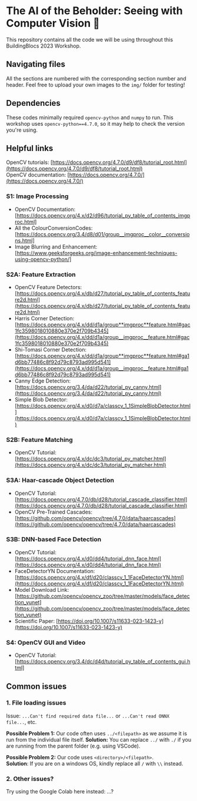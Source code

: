 # The AI of the Beholder: Seeing with Computer Vision 👀

This repository contains all the code we will be using throughout this BuildingBlocs 2023 Workshop.

## Navigating files

All the sections are numbered with the corresponding section number and header.
Feel free to upload your own images to the `img/` folder for testing!

## Dependencies

These codes minimally required `opencv-python` and `numpy` to run. This workshop uses `opencv-python==4.7.0`, so it may help to check the version you're using.

## Helpful links

OpenCV tutorials: [https://docs.opencv.org/4.7.0/d9/df8/tutorial_root.html](https://docs.opencv.org/4.7.0/d9/df8/tutorial_root.html)  
OpenCV documentation: [https://docs.opencv.org/4.7.0/](https://docs.opencv.org/4.7.0/)

### S1: Image Processing

- OpenCV Documentation: [https://docs.opencv.org/4.x/d2/d96/tutorial_py_table_of_contents_imgproc.html]
- All the ColourConversionCodes: [https://docs.opencv.org/3.4/d8/d01/group__imgproc__color__conversions.html]
- Image Blurring and Enhancement: [https://www.geeksforgeeks.org/image-enhancement-techniques-using-opencv-python/]

### S2A: Feature Extraction

- OpenCV Feature Detectors: [https://docs.opencv.org/4.x/db/d27/tutorial_py_table_of_contents_feature2d.html](https://docs.opencv.org/4.x/db/d27/tutorial_py_table_of_contents_feature2d.html)
- Harris Corner Detection: [https://docs.opencv.org/4.x/dd/d1a/group**imgproc**feature.html#gac1fc3598018010880e370e2f709b4345](https://docs.opencv.org/4.x/dd/d1a/group__imgproc__feature.html#gac1fc3598018010880e370e2f709b4345)
- Shi-Tomasi Corner Detection: [https://docs.opencv.org/4.x/dd/d1a/group**imgproc**feature.html#ga1d6bb77486c8f92d79c8793ad995d541](https://docs.opencv.org/4.x/dd/d1a/group__imgproc__feature.html#ga1d6bb77486c8f92d79c8793ad995d541)
- Canny Edge Detection: [https://docs.opencv.org/3.4/da/d22/tutorial_py_canny.html](https://docs.opencv.org/3.4/da/d22/tutorial_py_canny.html)
- Simple Blob Detector: [https://docs.opencv.org/4.x/d0/d7a/classcv_1_1SimpleBlobDetector.html](https://docs.opencv.org/4.x/d0/d7a/classcv_1_1SimpleBlobDetector.html)

### S2B: Feature Matching

- OpenCV Tutorial: [https://docs.opencv.org/4.x/dc/dc3/tutorial_py_matcher.html](https://docs.opencv.org/4.x/dc/dc3/tutorial_py_matcher.html)

### S3A: Haar-cascade Object Detection

- OpenCV Tutorial: [https://docs.opencv.org/4.7.0/db/d28/tutorial_cascade_classifier.html](https://docs.opencv.org/4.7.0/db/d28/tutorial_cascade_classifier.html)
- OpenCV Pre-Trained Cascades: [https://github.com/opencv/opencv/tree/4.7.0/data/haarcascades](https://github.com/opencv/opencv/tree/4.7.0/data/haarcascades)

### S3B: DNN-based Face Detection

- OpenCV Tutorial: [https://docs.opencv.org/4.x/d0/dd4/tutorial_dnn_face.html](https://docs.opencv.org/4.x/d0/dd4/tutorial_dnn_face.html)
- FaceDetectorYN Documentation: [https://docs.opencv.org/4.x/df/d20/classcv_1_1FaceDetectorYN.html](https://docs.opencv.org/4.x/df/d20/classcv_1_1FaceDetectorYN.html)
- Model Download Link: [https://github.com/opencv/opencv_zoo/tree/master/models/face_detection_yunet](https://github.com/opencv/opencv_zoo/tree/master/models/face_detection_yunet)
- Scientific Paper: [https://doi.org/10.1007/s11633-023-1423-y](https://doi.org/10.1007/s11633-023-1423-y)

### S4: OpenCV GUI and Video

- OpenCV Tutorial: [https://docs.opencv.org/3.4/dc/d4d/tutorial_py_table_of_contents_gui.html]

## Common issues

### 1. File loading issues

Issue: `...Can't find required data file...` or `...Can't read ONNX file...`, etc.

**Possible Problem 1:** Our code often uses `../<filepath>` as we assume it is run from the individual file itself.
**Solution:** You can replace `../` with `./` if you are running from the parent folder (e.g. using VSCode).

**Possible Problem 2:** Our code uses `<directory>/<filepath>`.  
**Solution**: If you are on a windows OS, kindly replace all `/` with `\\` instead.

### 2. Other issues?

Try using the Google Colab here instead: ...?
